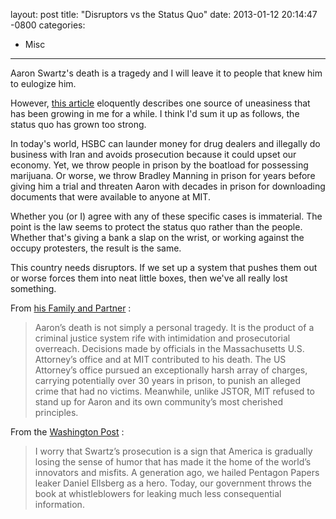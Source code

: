 layout: post
title:  "Disruptors vs the Status Quo"
date:   2013-01-12 20:14:47 -0800
categories:
  - Misc
---

Aaron Swartz's death is a tragedy and I will leave it to people that knew him to eulogize him.

However,  [this article](http://www.washingtonpost.com/blogs/wonkblog/wp/2013/01/12/aaron-swartz-american-hero/)  eloquently describes one source of uneasiness that has been growing in me for a while. I think I'd sum it up as follows, the status quo has grown too strong.

In today's world, HSBC can launder money for drug dealers and illegally do business with Iran and avoids prosecution because it could upset our economy. Yet, we throw people in prison by the boatload for possessing marijuana. Or worse, we throw Bradley Manning in prison for years before giving him a trial and threaten Aaron with decades in prison for downloading documents that were available to anyone at MIT.

Whether you (or I) agree with any of these specific cases is immaterial. The point is the law seems to protect the status quo rather than the people. Whether that's giving a bank a slap on the wrist, or working against the occupy protesters, the result is the same.

This country needs disruptors. If we set up a system that pushes them out or worse forces them into neat little boxes, then we've all really lost something. 

 From  [his Family and Partner](http://soupsoup.tumblr.com/post/40373383323/official-statement-from-the-family-and-partner-of) : 

 > Aaron’s death is not simply a personal tragedy. It is the product of a criminal justice system rife with intimidation and prosecutorial overreach. Decisions made by officials in the Massachusetts U.S. Attorney’s office and at MIT contributed to his death. The US Attorney’s office pursued an exceptionally harsh array of charges, carrying potentially over 30 years in prison, to punish an alleged crime that had no victims. Meanwhile, unlike JSTOR, MIT refused to stand up for Aaron and its own community’s most cherished principles.

From the  [Washington Post](http://www.washingtonpost.com/blogs/wonkblog/wp/2013/01/12/aaron-swartz-american-hero/) :

 > I worry that Swartz’s prosecution is a sign that America is gradually losing the sense of humor that has made it the home of the world’s innovators and misfits. A generation ago, we hailed Pentagon Papers leaker Daniel Ellsberg as a hero. Today, our government throws the book at whistleblowers for leaking much less consequential information.

 
